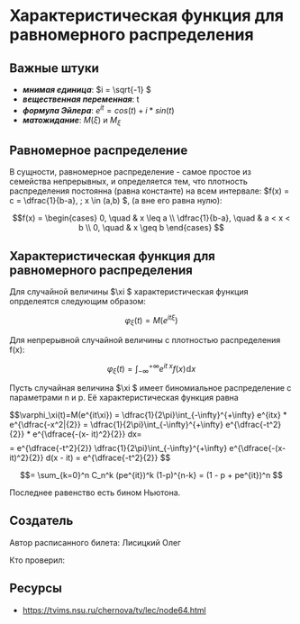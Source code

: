 # Характеристическая функция для равномерного распределения

## Важные штуки

- ***мнимая единица***:  $i = \sqrt{-1} $
- ***вещественная переменная***:  t 
-  ***формула Эйлера***:  $e^{it} = cos(t) + i*sin(t)$ 
- ***матожидание***: $M(\xi)$  и $M_\xi$
## Равномерное распределение
В сущности, равномерное распределение - самое простое из семейства непрерывных, и определяется тем, что плотность распределения постоянна (равна константе) на всем интервале:  $f(x) = c = \dfrac{1}{b-a}, \; x \in (a,b) $, (а вне его равна нулю):

$$f(x) =
\begin{cases} 0, \quad & x \leq a \\
\dfrac{1}{b-a}, \quad & a < x < b \\
0, \quad & x \geq b
\end{cases}
$$

## Характеристическая функция для равномерного распределения
Для случайной величины  $\xi $ характеристическая функция опрделеятся следующим образом:
 
$$\varphi_\xi(t) = M(e^{it \xi})$$

Для непрерывной случайной величины с плотностью распределения f(x):

$$\varphi_\xi(t) = \int_{-\infty}^{+\infty} e^{it \;x} f(x) \mathbb{d}x $$

Пусть случайная величина  $\xi $ имеет биномиальное распределение с параметрами n и p. Её характеристическая функция равна

$$\varphi_\xi(t)=М(e^{it\xi}) = \dfrac{1}{2\pi}\int_{-\infty}^{+\infty} e^{itx} * e^{\dfrac{-x^2|{2}} = \dfrac{1}{2\pi}\int_{-\infty}^{+\infty} e^{\dfrac{-t^2}{2}} * e^{\dfrace{-(x- it)^2}{2}} dx=$$
$$= e^{\dfrace{-t^2}{2}} \dfrac{1}{2\pi}\int_{-\infty}^{+\infty} e^{\dfrace{-(x- it)^2}{2}} d(x - it) = e^{\dfrace{-t^2}{2}} $$ 

$$= \sum_{k=0}^n C_n^k (pe^{it})^k (1-p)^{n-k} = (1 - p + pe^{it})^n $$

Последнее равенство есть бином Ньютона.

## Создатель

Автор расписанного билета: Лисицкий Олег

Кто проверил:


## Ресурсы 
- https://tvims.nsu.ru/chernova/tv/lec/node64.html
